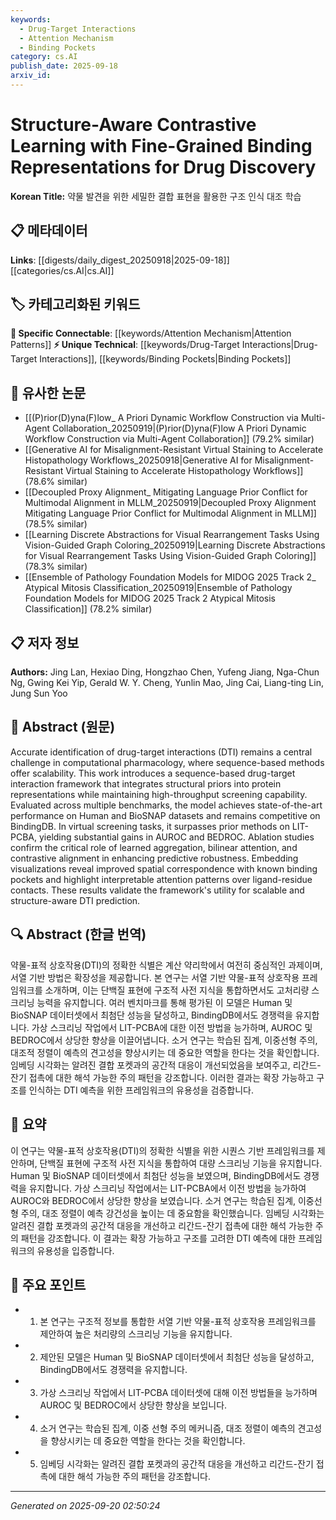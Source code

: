 ```yaml
---
keywords:
  - Drug-Target Interactions
  - Attention Mechanism
  - Binding Pockets
category: cs.AI
publish_date: 2025-09-18
arxiv_id:
---
```


<!-- KEYWORD_LINKING_METADATA:
{
  "processed_timestamp": "2025-09-22 22:08:49.645690",
  "vocabulary_version": "1.0",
  "selected_keywords": [
    "Drug-Target Interactions",
    "Attention Mechanism",
    "Binding Pockets"
  ],
  "rejected_keywords": [
    "Self-Supervised Learning"
  ],
  "similarity_scores": {
    "Drug-Target Interactions": 0.9,
    "Attention Mechanism": 0.82,
    "Binding Pockets": 0.85
  },
  "extraction_method": "AI_prompt_based",
  "budget_applied": true
}
-->

# Structure-Aware Contrastive Learning with Fine-Grained Binding Representations for Drug Discovery

**Korean Title:** 약물 발견을 위한 세밀한 결합 표현을 활용한 구조 인식 대조 학습

## 📋 메타데이터

**Links**: [[digests/daily_digest_20250918|2025-09-18]]        [[categories/cs.AI|cs.AI]]

## 🏷️ 카테고리화된 키워드
**🔗 Specific Connectable**: [[keywords/Attention Mechanism|Attention Patterns]]
**⚡ Unique Technical**: [[keywords/Drug-Target Interactions|Drug-Target Interactions]], [[keywords/Binding Pockets|Binding Pockets]]

## 🔗 유사한 논문
- [[(P)rior(D)yna(F)low_ A Priori Dynamic Workflow Construction via Multi-Agent Collaboration_20250919|(P)rior(D)yna(F)low A Priori Dynamic Workflow Construction via Multi-Agent Collaboration]] (79.2% similar)
- [[Generative AI for Misalignment-Resistant Virtual Staining to Accelerate Histopathology Workflows_20250918|Generative AI for Misalignment-Resistant Virtual Staining to Accelerate Histopathology Workflows]] (78.6% similar)
- [[Decoupled Proxy Alignment_ Mitigating Language Prior Conflict for Multimodal Alignment in MLLM_20250919|Decoupled Proxy Alignment Mitigating Language Prior Conflict for Multimodal Alignment in MLLM]] (78.5% similar)
- [[Learning Discrete Abstractions for Visual Rearrangement Tasks Using Vision-Guided Graph Coloring_20250919|Learning Discrete Abstractions for Visual Rearrangement Tasks Using Vision-Guided Graph Coloring]] (78.3% similar)
- [[Ensemble of Pathology Foundation Models for MIDOG 2025 Track 2_ Atypical Mitosis Classification_20250919|Ensemble of Pathology Foundation Models for MIDOG 2025 Track 2 Atypical Mitosis Classification]] (78.2% similar)

## 📋 저자 정보

**Authors:** Jing Lan, Hexiao Ding, Hongzhao Chen, Yufeng Jiang, Nga-Chun Ng, Gwing Kei Yip, Gerald W. Y. Cheng, Yunlin Mao, Jing Cai, Liang-ting Lin, Jung Sun Yoo

## 📄 Abstract (원문)

Accurate identification of drug-target interactions (DTI) remains a central
challenge in computational pharmacology, where sequence-based methods offer
scalability. This work introduces a sequence-based drug-target interaction
framework that integrates structural priors into protein representations while
maintaining high-throughput screening capability. Evaluated across multiple
benchmarks, the model achieves state-of-the-art performance on Human and
BioSNAP datasets and remains competitive on BindingDB. In virtual screening
tasks, it surpasses prior methods on LIT-PCBA, yielding substantial gains in
AUROC and BEDROC. Ablation studies confirm the critical role of learned
aggregation, bilinear attention, and contrastive alignment in enhancing
predictive robustness. Embedding visualizations reveal improved spatial
correspondence with known binding pockets and highlight interpretable attention
patterns over ligand-residue contacts. These results validate the framework's
utility for scalable and structure-aware DTI prediction.

## 🔍 Abstract (한글 번역)

약물-표적 상호작용(DTI)의 정확한 식별은 계산 약리학에서 여전히 중심적인 과제이며, 서열 기반 방법은 확장성을 제공합니다. 본 연구는 서열 기반 약물-표적 상호작용 프레임워크를 소개하며, 이는 단백질 표현에 구조적 사전 지식을 통합하면서도 고처리량 스크리닝 능력을 유지합니다. 여러 벤치마크를 통해 평가된 이 모델은 Human 및 BioSNAP 데이터셋에서 최첨단 성능을 달성하고, BindingDB에서도 경쟁력을 유지합니다. 가상 스크리닝 작업에서 LIT-PCBA에 대한 이전 방법을 능가하며, AUROC 및 BEDROC에서 상당한 향상을 이끌어냅니다. 소거 연구는 학습된 집계, 이중선형 주의, 대조적 정렬이 예측의 견고성을 향상시키는 데 중요한 역할을 한다는 것을 확인합니다. 임베딩 시각화는 알려진 결합 포켓과의 공간적 대응이 개선되었음을 보여주고, 리간드-잔기 접촉에 대한 해석 가능한 주의 패턴을 강조합니다. 이러한 결과는 확장 가능하고 구조를 인식하는 DTI 예측을 위한 프레임워크의 유용성을 검증합니다.

## 📝 요약

이 연구는 약물-표적 상호작용(DTI)의 정확한 식별을 위한 시퀀스 기반 프레임워크를 제안하며, 단백질 표현에 구조적 사전 지식을 통합하여 대량 스크리닝 기능을 유지합니다. Human 및 BioSNAP 데이터셋에서 최첨단 성능을 보였으며, BindingDB에서도 경쟁력을 유지합니다. 가상 스크리닝 작업에서는 LIT-PCBA에서 이전 방법을 능가하여 AUROC와 BEDROC에서 상당한 향상을 보였습니다. 소거 연구는 학습된 집계, 이중선형 주의, 대조 정렬이 예측 강건성을 높이는 데 중요함을 확인했습니다. 임베딩 시각화는 알려진 결합 포켓과의 공간적 대응을 개선하고 리간드-잔기 접촉에 대한 해석 가능한 주의 패턴을 강조합니다. 이 결과는 확장 가능하고 구조를 고려한 DTI 예측에 대한 프레임워크의 유용성을 입증합니다.

## 🎯 주요 포인트

- 1. 본 연구는 구조적 정보를 통합한 서열 기반 약물-표적 상호작용 프레임워크를 제안하여 높은 처리량의 스크리닝 기능을 유지합니다.

- 2. 제안된 모델은 Human 및 BioSNAP 데이터셋에서 최첨단 성능을 달성하고, BindingDB에서도 경쟁력을 유지합니다.

- 3. 가상 스크리닝 작업에서 LIT-PCBA 데이터셋에 대해 이전 방법들을 능가하며 AUROC 및 BEDROC에서 상당한 향상을 보입니다.

- 4. 소거 연구는 학습된 집계, 이중 선형 주의 메커니즘, 대조 정렬이 예측의 견고성을 향상시키는 데 중요한 역할을 한다는 것을 확인합니다.

- 5. 임베딩 시각화는 알려진 결합 포켓과의 공간적 대응을 개선하고 리간드-잔기 접촉에 대한 해석 가능한 주의 패턴을 강조합니다.

---

*Generated on 2025-09-20 02:50:24*